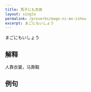 ```yaml
---
title: 馬子にも衣装
layout: single
permalink: /proverbs/mago-ni-mo-ishou
excerpt: まごにもいしょう
---
```


まごにもいしょう

## 解释

人靠衣裳，马靠鞍

## 例句

